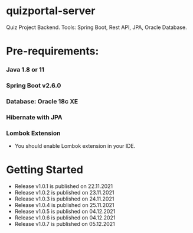 # quizportal-server
Quiz Project Backend. Tools: Spring Boot, Rest API, JPA, Oracle Database.

# Pre-requirements:

### Java 1.8 or 11
### Spring Boot v2.6.0
### Database: Oracle 18c XE
### Hibernate with JPA
### Lombok Extension

- You should enable Lombok extension in your IDE.

# Getting Started

- Release v1.0.1 is published on 22.11.2021
- Release v1.0.2 is published on 23.11.2021
- Release v1.0.3 is published on 24.11.2021
- Release v1.0.4 is published on 25.11.2021
- Release v1.0.5 is published on 04.12.2021
- Release v1.0.6 is published on 04.12.2021
- Release v1.0.7 is published on 05.12.2021
